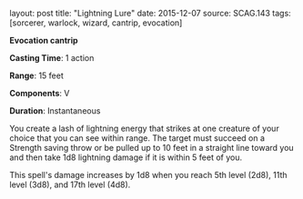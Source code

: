 layout: post
title: "Lightning Lure"
date: 2015-12-07
source: SCAG.143
tags: [sorcerer, warlock, wizard, cantrip, evocation]

**Evocation cantrip**

**Casting Time**: 1 action

**Range**: 15 feet

**Components**: V

**Duration**: Instantaneous

You create a lash of lightning energy that strikes at one creature of your choice that you can see within range. The target must succeed on a Strength saving throw or be pulled up to 10 feet in a straight line toward you and then take 1d8 lightning damage if it is within 5 feet of you.

This spell's damage increases by 1d8 when you reach 5th level (2d8), 11th level (3d8), and 17th level (4d8).
